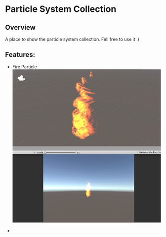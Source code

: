 # Particle System Collection

## Overview

A place to show the particle system collection. Fell free to use it :)

## Features:

* Fire Particle
![Fire Particle](docgen/firePS.jpg "Fire Particle")

* 